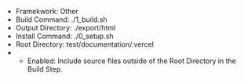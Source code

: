 <!--
SPDX-FileCopyrightText: 2006-2024 Knut Reinert & Freie Universität Berlin
SPDX-FileCopyrightText: 2016-2024 Knut Reinert & MPI für molekulare Genetik
SPDX-License-Identifier: BSD-3-Clause
-->

* Framekwork: Other
* Build Command: ./1_build.sh
* Output Directory: ./export/html
* Install Command: ./0_setup.sh
* Root Directory: test/documentation/.vercel
* * Enabled: Include source files outside of the Root Directory in the Build Step.
